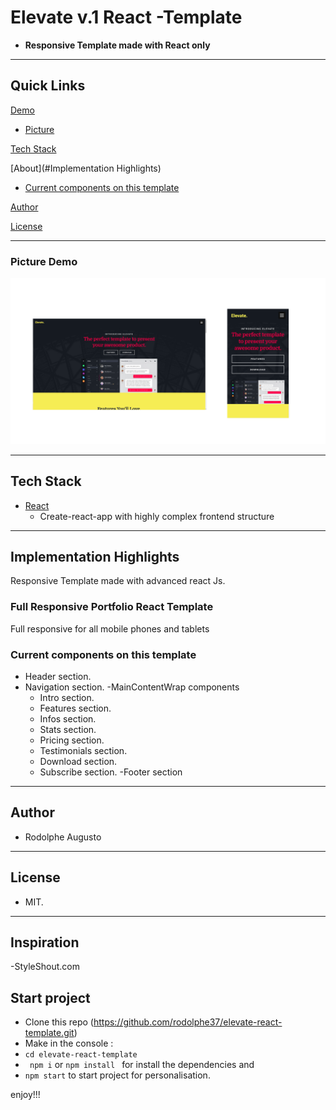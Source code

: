 # Elevate v.1 React -Template

- **Responsive Template made with React only**

---

## Quick Links

[Demo](#demo)


- [Picture](#picture-demo)

[Tech Stack](#tech-stack)

[About](#Implementation Highlights)

- [Current components on this template](#Current-components-on-this-template)

[Author](#author)

[License](#license)

---

### Picture Demo

![demopng](elevate.png)

---

## Tech Stack

- [React](https://github.com/facebook/react) 
  - Create-react-app with highly complex frontend structure
---

## Implementation Highlights

Responsive Template made with advanced react Js.

### Full Responsive Portfolio React Template

Full responsive for all mobile phones and tablets

### Current components on this template

- Header section.
- Navigation section.
-MainContentWrap components
    - Intro section.
    - Features section.
    - Infos section.
    - Stats section.
    - Pricing section.
    - Testimonials section.
    - Download section.
    - Subscribe section.
-Footer section
---

## Author

- Rodolphe Augusto

---

## License

- MIT.

---
## Inspiration

-StyleShout.com

## Start project
- Clone this repo (https://github.com/rodolphe37/elevate-react-template.git)
- Make in the console :
-    ```cd elevate-react-template```
-    ``` npm i``` or ```npm install ```
for install the dependencies and 
-    ```npm start```
to start project for personalisation.

enjoy!!!